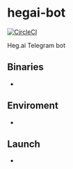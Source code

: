 # hegai-bot
[![CircleCI](https://circleci.com/gh/Bot-Zavod/hegai_bot/tree/master.svg?style=svg)](https://circleci.com/gh/Bot-Zavod/hegai_bot/tree/master)

Heg.ai Telegram bot

## Binaries
*
## Enviroment
*
## Launch
*